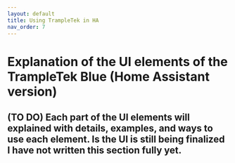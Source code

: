 ```yaml
---
layout: default
title: Using TrampleTek in HA
nav_order: 7
---
```


# Explanation of the UI elements of the TrampleTek Blue (Home Assistant version)

## (TO DO) Each part of the UI elements will explained with details, examples, and ways to use each element. Is the UI is still being finalized I have not written this section fully yet.
